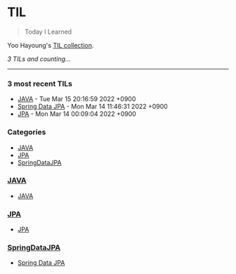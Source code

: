 # TIL
> Today I Learned

Yoo Hayoung's [TIL collection][1].


_3 TILs and counting..._

---

### 3 most recent TILs

- [JAVA](JAVA/JAVA.md) - Tue Mar 15 20:16:59 2022 +0900
- [Spring Data JPA](SpringDataJPA/220314_SpringDataJPA.md) - Mon Mar 14 11:46:31 2022 +0900
- [JPA](JPA/220313_220314_JPA.md) - Mon Mar 14 00:09:04 2022 +0900

### Categories

- [JAVA](#JAVA)
- [JPA](#JPA)
- [SpringDataJPA](#SpringDataJPA)

### [JAVA](#JAVA)
- [JAVA](JAVA/JAVA.md)

### [JPA](#JPA)
- [JPA](JPA/220313_220314_JPA.md)

### [SpringDataJPA](#SpringDataJPA)
- [Spring Data JPA](SpringDataJPA/220314_SpringDataJPA.md)

[1]: https://github.com/YooHayoung/TIL

